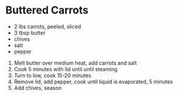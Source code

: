 # Buttered Carrots

* 2 lbs carrots, peeled, sliced
* 3 tbsp butter
* chives
* salt
* pepper

1. Melt butter over medium heat, add carrots and salt
1. Cook 5 minutes with lid until until steaming
1. Turn to low, cook 15-20 minutes
1. Remove lid, add pepper, cook until liquid is evaporated, 5 minutes
1. Add chives, season
